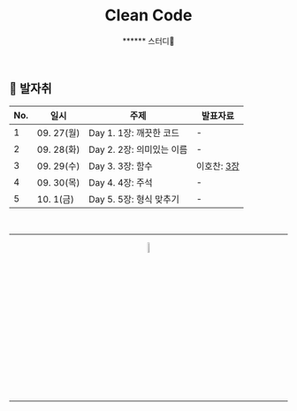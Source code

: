 <div align=center>
<h1> Clean Code </h1>

****** 스터디🌱

</div>

<br />

## 🐾 발자취

<table>
    <thead>
        <tr>
            <th> No. </th>
            <th> 일시 </th>
            <th> 주제 </th>
            <th> 발표자료 </th>
        </tr>
    </thead>
    <tbody>
        <tr>
            <td> 1 </td>
            <td> 09. 27(월) </td>
            <td> Day 1. 1장: 깨끗한 코드 </td>
            <td>  
                -
            </td>
        </tr>
        <tr>
            <td> 2 </td>
            <td> 09. 28(화) </td>
            <td> Day 2. 2장: 의미있는 이름 </td>
            <td>  
                -
            </td>
        </tr>
        <tr>
            <td> 3 </td>
            <td> 09. 29(수) </td>
            <td> Day 3. 3장: 함수 </td>
            <td>  
                이호찬: <a href="./3ch/cleancode-3장.pdf">3장</a>
            </td>
        </tr>
        <tr>
            <td> 4 </td>
            <td> 09. 30(목) </td>
            <td> Day 4. 4장: 주석 </td>
            <td>  
                -
            </td>
        </tr>
        <tr>
            <td> 5 </td>
            <td> 10. 1(금) </td>
            <td> Day 5. 5장: 형식 맞추기 </td>
            <td>  
                -
            </td>
        </tr>
    </tbody>
</table>


<br />
<hr />
<p align="center">
    <img width="7%" alt="_2021-05-12__1 58 58" src="https://user-images.githubusercontent.com/25525648/117926239-69859c00-b333-11eb-88d1-3c59bd5cf166.png">
</p>
<hr />
